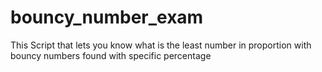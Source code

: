 # bouncy_number_exam
This Script that lets you know what is the least number in proportion with bouncy numbers found with specific percentage
